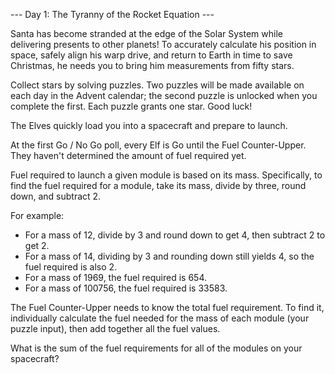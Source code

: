 --- Day 1: The Tyranny of the Rocket Equation ---

Santa has become stranded at the edge of the Solar System while delivering presents to other planets! To accurately
calculate his position in space, safely align his warp drive, and return to Earth in time to save Christmas, he needs
you to bring him measurements from fifty stars.

Collect stars by solving puzzles. Two puzzles will be made available on each day in the Advent calendar; the second
puzzle is unlocked when you complete the first. Each puzzle grants one star. Good luck!

The Elves quickly load you into a spacecraft and prepare to launch.

At the first Go / No Go poll, every Elf is Go until the Fuel Counter-Upper. They haven't determined the amount of fuel
required yet.

Fuel required to launch a given module is based on its mass. Specifically, to find the fuel required for a module, take
its mass, divide by three, round down, and subtract 2.

For example:

-   For a mass of 12, divide by 3 and round down to get 4, then subtract 2 to get 2.
-   For a mass of 14, dividing by 3 and rounding down still yields 4, so the fuel required is also 2.
-   For a mass of 1969, the fuel required is 654.
-   For a mass of 100756, the fuel required is 33583.

The Fuel Counter-Upper needs to know the total fuel requirement. To find it, individually calculate the fuel needed for
the mass of each module (your puzzle input), then add together all the fuel values.

What is the sum of the fuel requirements for all of the modules on your spacecraft?
